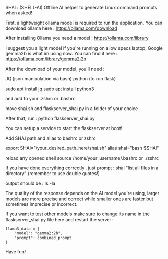 SHAI : (SHELL-AI) Offline AI helper to generate Linux command prompts when asked!

First, a lightweight ollama model is required to run the application.
You can download ollama here : https://ollama.com/download

After installing Ollama you need a model : https://ollama.com/library

I suggest you a light model if you're running on a low specs laptop, Google gemma2b is what im using now.
You can find it here : https://ollama.com/library/gemma2:2b

After the download of your model, you'll need :

JQ (json manipulation via bash)
python (to run flask)

sudo apt install jq
sudo apt install python3

and add to your .zshrc or .bashrc 

move shai.sh and flaskserver_shai.py in a folder of your choice

After that, run :
python flaskserver_shai.py

You can setup a service to start the flaskserver at boot!

Add SHAI path and alias to bashrc or zshrc

export SHAI="/your_desired_path_here/shai.sh"
alias shai="bash \$SHAI"

reload any opened shell
source /home/your_username/.bashrc or ./zshrc

If you have done everything correctly , just prompt :
shai "list all files in a directory" 
(remember to use double quotes!)

output should be : ls -la

The quality of the response depends on the AI model you're using, larger models are more precise and correct while smaller ones are faster but sometimes imprecise or incorrect.

If you want to test other models make sure to change its name in the flaskserver_shai.py file here and restart the server :

    llama3_data = {
        "model": "gemma2:2b",
        "prompt": combined_prompt
    }


Have fun!
